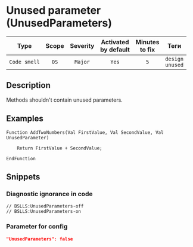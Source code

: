# Unused parameter (UnusedParameters)

|     Type     | Scope | Severity | Activated<br>by default | Minutes<br>to fix |            Теги            |
|:------------:|:-----:|:--------:|:-----------------------------:|:-----------------------:|:--------------------------:|
| `Code smell` | `OS`  | `Major`  |             `Yes`             |           `5`           | `design`<br>`unused` |

<!-- Блоки выше заполняются автоматически, не трогать -->
## Description
Methods shouldn't contain unused parameters.

## Examples

```bsl
Function AddTwoNumbers(Val FirstValue, Val SecondValue, Val UnusedParameter)

    Return FirstValue + SecondValue;

EndFunction
```

## Snippets

<!-- Блоки ниже заполняются автоматически, не трогать -->
### Diagnostic ignorance in code

```bsl
// BSLLS:UnusedParameters-off
// BSLLS:UnusedParameters-on
```

### Parameter for config

```json
"UnusedParameters": false
```
